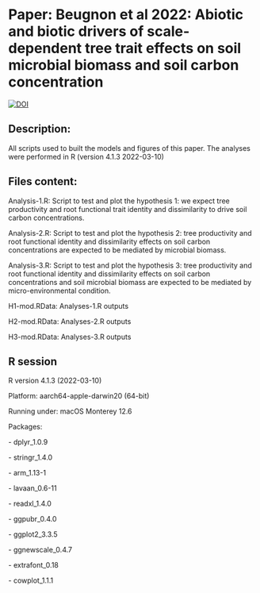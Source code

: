 # Paper: Beugnon et al 2022: Abiotic and biotic drivers of scale-dependent tree trait effects on soil microbial biomass and soil carbon concentration

[![DOI](https://zenodo.org/badge/7225739.svg)](https://doi.org/10.5281/zenodo.7225739)

## Description:

All scripts used to built the models and figures of this paper. The
analyses were performed in R (version 4.1.3 2022-03-10)

## Files content:

Analysis-1.R: Script to test and plot the hypothesis 1: we expect tree
productivity and root functional trait identity and dissimilarity to
drive soil carbon concentrations.

Analysis-2.R: Script to test and plot the hypothesis 2: tree
productivity and root functional identity and dissimilarity effects on
soil carbon concentrations are expected to be mediated by microbial
biomass.

Analysis-3.R: Script to test and plot the hypothesis 3: tree
productivity and root functional identity and dissimilarity effects on
soil carbon concentrations and soil microbial biomass are expected to be
mediated by micro-environmental condition.

H1-mod.RData: Analyses-1.R outputs

H2-mod.RData: Analyses-2.R outputs

H3-mod.RData: Analyses-3.R outputs

## R session

R version 4.1.3 (2022-03-10) 

Platform: aarch64-apple-darwin20 (64-bit)

Running under: macOS Monterey 12.6

Packages:

\- dplyr_1.0.9

\- stringr_1.4.0

\- arm_1.13-1

\- lavaan_0.6-11

\- readxl_1.4.0

\- ggpubr_0.4.0

\- ggplot2_3.3.5

\- ggnewscale_0.4.7

\- extrafont_0.18

\- cowplot_1.1.1
